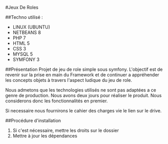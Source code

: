 #Jeux De Roles

##Techno utilisé : 
- LINUX	(UBUNTU)
- NETBEANS 8
- PHP 7
- HTML 5
- CSS 3
- MYSQL 5
- SYMFONY 3

##Présentation
Projet de jeu de role simple sous symfony.
L'objectif est de revenir sur la prise en main du Framework et de continuer a appréhender les concepts objets à travers l'aspect ludique du jeu de role.

Nous admetons que les technologies utilisés ne sont pas adaptées a ce genre de production.
Nous avons deux jours pour réaliser le produit. Nous considerons donc les fonctionnalités en premier.

Si necessaire nous fournirons le cahier des charges vie le lien sur le drive.

##Procédure d'installation
1. Si c'est nécessaire, mettre les droits sur le dossier
2. Mettre à jour les dépendances